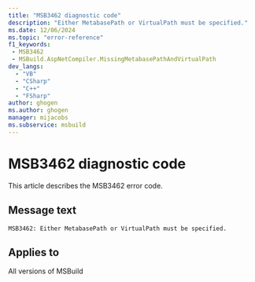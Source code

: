 ```yaml
---
title: "MSB3462 diagnostic code"
description: "Either MetabasePath or VirtualPath must be specified."
ms.date: 12/06/2024
ms.topic: "error-reference"
f1_keywords:
 - MSB3462
 - MSBuild.AspNetCompiler.MissingMetabasePathAndVirtualPath
dev_langs:
  - "VB"
  - "CSharp"
  - "C++"
  - "FSharp"
author: ghogen
ms.author: ghogen
manager: mijacobs
ms.subservice: msbuild
---
```


# MSB3462 diagnostic code

<!-- :::ErrorDefinitionDescription::: -->
<!-- :::editable-content name="introDescription"::: -->
This article describes the MSB3462 error code.
<!-- :::editable-content-end::: -->

## Message text

`MSB3462: Either MetabasePath or VirtualPath must be specified.`

<!-- :::editable-content name="postOutputDescription"::: -->
<!--
{StrBegin="MSB3462: "}
-->
<!-- :::editable-content-end::: -->
<!-- :::ErrorDefinitionDescription-end::: -->

## Applies to

All versions of MSBuild
